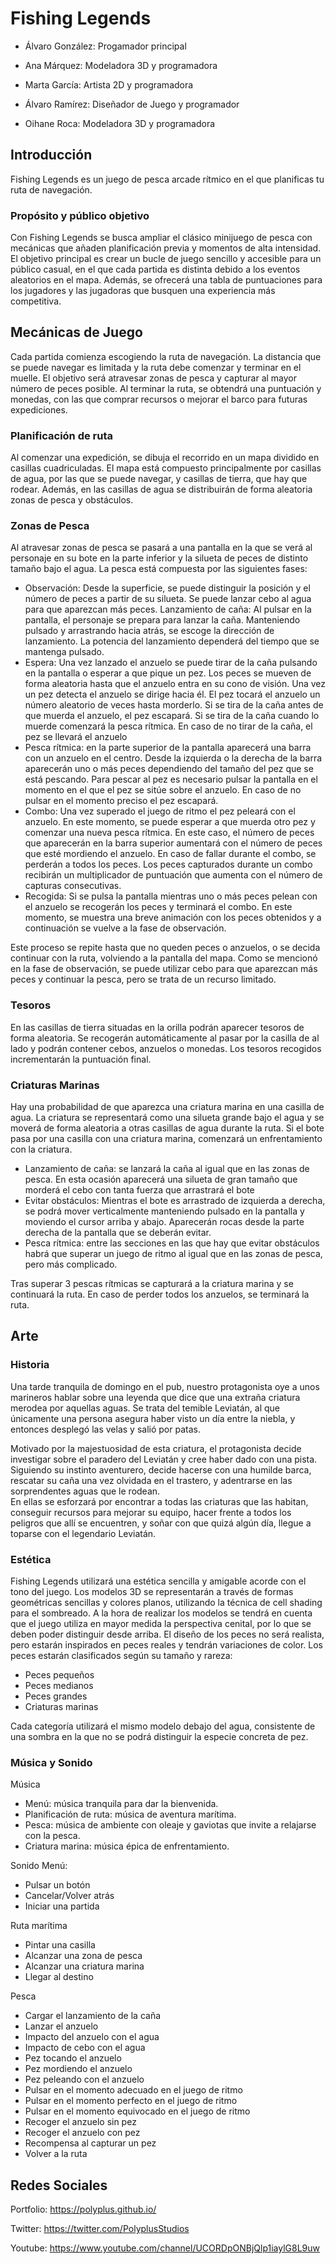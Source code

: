 # Fishing Legends
- Álvaro González: Progamador principal

- Ana Márquez: Modeladora 3D y programadora

- Marta García: Artista 2D y programadora

- Álvaro Ramírez: Diseñador de Juego y programador

- Oihane Roca: Modeladora 3D y programadora
## Introducción
Fishing Legends es un juego de pesca arcade rítmico en el que planificas tu ruta de navegación.

### Propósito y público objetivo
Con Fishing Legends se busca ampliar el clásico minijuego de pesca con mecánicas que añaden planificación previa y momentos de alta intensidad. El objetivo principal es crear un bucle de juego sencillo y accesible para un público casual, en el que cada partida es distinta debido a los eventos aleatorios en el mapa. Además, se ofrecerá una tabla de puntuaciones para los jugadores y las jugadoras que busquen una experiencia más competitiva.

## Mecánicas de Juego
Cada partida comienza escogiendo la ruta de navegación. La distancia que se puede navegar es limitada y la ruta debe comenzar y terminar en el muelle. El objetivo será atravesar zonas de pesca y capturar al mayor número de peces posible. Al terminar la ruta, se obtendrá una puntuación y monedas, con las que comprar recursos o mejorar el barco para futuras expediciones.

### Planificación de ruta 
Al comenzar una expedición, se dibuja el recorrido en un mapa dividido en casillas cuadriculadas. El mapa está compuesto principalmente por casillas de agua, por las que se puede navegar, y casillas de tierra, que hay que rodear. Además, en las casillas de agua se distribuirán de forma aleatoria zonas de pesca y obstáculos.

### Zonas de Pesca
Al atravesar zonas de pesca se pasará a una pantalla en la que se verá al personaje en su bote en la parte inferior y la silueta de peces de distinto tamaño bajo el agua. La pesca está compuesta por las siguientes fases:
- Observación: Desde la superficie, se puede distinguir la posición y el número de peces a partir de su silueta. Se puede lanzar cebo al agua para que aparezcan más peces.
Lanzamiento de caña: Al pulsar en la pantalla, el personaje se prepara para lanzar la caña. Manteniendo pulsado y arrastrando hacia atrás, se escoge la dirección de lanzamiento. La potencia del lanzamiento dependerá del tiempo que se mantenga pulsado.
- Espera: Una vez lanzado el anzuelo se puede tirar de la caña pulsando en la pantalla o esperar a que pique un pez. Los peces se mueven de forma aleatoria hasta que el anzuelo entra en su cono de visión. Una vez un pez detecta el anzuelo se dirige hacia él. El pez tocará el anzuelo un número aleatorio de veces hasta morderlo. Si se tira de la caña antes de que muerda el anzuelo, el pez escapará. Si se tira de la caña cuando lo muerde comenzará la pesca rítmica. En caso de no tirar de la caña, el pez se llevará el anzuelo
- Pesca rítmica: en la parte superior de la pantalla aparecerá una barra con un anzuelo en el centro. Desde la izquierda o la derecha de la barra aparecerán uno o más peces dependiendo del tamaño del pez que se está pescando. Para pescar al pez es necesario pulsar la pantalla en el momento en el que el pez se sitúe sobre el anzuelo. En caso de no pulsar en el momento preciso el pez escapará.
- Combo: Una vez superado el juego de ritmo el pez peleará con el anzuelo. En este momento, se puede esperar a que muerda otro pez y comenzar una nueva pesca rítmica. En este caso, el número de peces que aparecerán en la barra superior aumentará con el número de peces que esté mordiendo el anzuelo. En caso de fallar durante el combo, se perderán a todos los peces. Los peces capturados durante un combo recibirán un multiplicador de puntuación que aumenta con el número de capturas consecutivas.
- Recogida: Si se pulsa la pantalla mientras uno o más peces pelean con el anzuelo se recogerán los peces y terminará el combo. En este momento, se muestra una breve animación con los peces obtenidos y a continuación se vuelve a la fase de observación.

Este proceso se repite hasta que no queden peces o anzuelos, o se decida continuar con la ruta, volviendo a la pantalla del mapa. Como se mencionó en la fase de observación, se puede utilizar cebo para que aparezcan más peces y continuar la pesca, pero se trata de un recurso limitado.

### Tesoros
En las casillas de tierra situadas en la orilla podrán aparecer tesoros de forma aleatoria. Se recogerán automáticamente al pasar por la casilla de al lado y podrán contener cebos, anzuelos o monedas. Los tesoros recogidos incrementarán la puntuación final.

### Criaturas Marinas
Hay una probabilidad de que aparezca una criatura marina en una casilla de agua. La criatura se representará como una silueta grande bajo el agua y se moverá de forma aleatoria a otras casillas de agua durante la ruta. Si el bote pasa por una casilla con una criatura marina, comenzará un enfrentamiento con la criatura.

- Lanzamiento de caña: se lanzará la caña al igual que en las zonas de pesca. En esta ocasión aparecerá una silueta de gran tamaño que morderá el cebo con tanta fuerza que arrastrará el bote
- Evitar obstáculos: Mientras el bote es arrastrado de izquierda a derecha, se podrá mover verticalmente manteniendo pulsado en la pantalla y moviendo el cursor arriba y abajo. Aparecerán rocas desde la parte derecha de la pantalla que se deberán evitar.
- Pesca rítmica: entre las secciones en las que hay que evitar obstáculos habrá que superar un juego de ritmo al igual que en las zonas de pesca, pero más complicado.

Tras superar 3 pescas rítmicas se capturará a la criatura marina y se continuará la ruta. En caso de perder todos los anzuelos, se terminará la ruta.
        
## Arte
### Historia
Una tarde tranquila de domingo en el pub, nuestro protagonista oye a unos marineros hablar sobre una leyenda que dice que una extraña criatura merodea por aquellas aguas. Se trata del temible Leviatán, al que únicamente una persona asegura haber visto un día entre la niebla, y entonces desplegó las velas y salió por patas.
 
Motivado por la majestuosidad de esta criatura, el protagonista decide investigar sobre el paradero del Leviatán y cree haber dado con una pista. Siguiendo su instinto aventurero, decide hacerse con una humilde barca, rescatar su caña una vez olvidada en el trastero, y adentrarse en las sorprendentes aguas que le rodean.  
En ellas se esforzará por encontrar a todas las criaturas que las habitan, conseguir recursos para mejorar su equipo, hacer frente a todos los peligros que allí se encuentren, y soñar con que quizá algún día, llegue a toparse con el legendario Leviatán. 

### Estética
Fishing Legends utilizará una estética sencilla y amigable acorde con el tono del juego. Los modelos 3D se representarán a través de formas geométricas sencillas y colores planos, utilizando la técnica de cell shading para el sombreado. A la hora de realizar los modelos se tendrá en cuenta que el juego utiliza en mayor medida la perspectiva cenital, por lo que se deben poder distinguir desde arriba.
El diseño de los peces no será realista, pero estarán inspirados en peces reales y tendrán variaciones de color. 
Los peces estarán clasificados según su tamaño y rareza:
- Peces pequeños 
- Peces medianos 
- Peces grandes 
- Criaturas marinas

Cada categoría utilizará el mismo modelo debajo del agua, consistente de una sombra en la que no se podrá distinguir la especie concreta de pez.

### Música y Sonido
Música
- Menú: música tranquila para dar la bienvenida.
- Planificación de ruta: música de aventura marítima.
- Pesca: música de ambiente con oleaje y gaviotas que invite a relajarse con la pesca.
- Criatura marina: música épica de enfrentamiento.

Sonido
Menú:
- Pulsar un botón
- Cancelar/Volver atrás
- Iniciar una partida

Ruta marítima
- Pintar una casilla
- Alcanzar una zona de pesca
- Alcanzar una criatura marina
- Llegar al destino

Pesca
- Cargar el lanzamiento de la caña
- Lanzar el anzuelo
- Impacto del anzuelo con el agua
- Impacto de cebo con el agua
- Pez tocando el anzuelo
- Pez mordiendo el anzuelo
- Pez peleando con el anzuelo
- Pulsar en el momento adecuado en el juego de ritmo
- Pulsar en el momento perfecto en el juego de ritmo
- Pulsar en el momento equivocado en el juego de ritmo
- Recoger el anzuelo sin pez
- Recoger el anzuelo con pez
- Recompensa al capturar un pez
- Volver a la ruta


## Redes Sociales
Portfolio: 
https://polyplus.github.io/

Twitter:
https://twitter.com/PolyplusStudios

Youtube: 
https://www.youtube.com/channel/UCORDpONBjQlp1iaylG8L9uw
